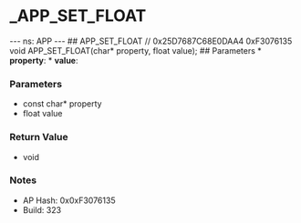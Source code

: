 # _APP_SET_FLOAT

--- ns: APP --- ## APP_SET_FLOAT  // 0x25D7687C68E0DAA4 0xF3076135 void APP_SET_FLOAT(char* property, float value);   ## Parameters * **property**: * **value**:

### Parameters
* const char* property
* float value

### Return Value
* void

### Notes
* AP Hash: 0x0xF3076135
* Build: 323


